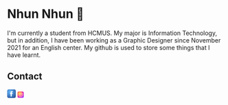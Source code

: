 # Nhun Nhun 👋
I'm currently a student from HCMUS. My major is Information Technology, but in addition, I have been working as a Graphic Designer since November 2021 for an English center. My github is used to store some things that I have learnt.

## Contact
[![FB](./icon/fb-icon.svg)](https://www.facebook.com/nhung1899/)
[![INS](./icon/ins-icon.svg)](https://www.instagram.com/nhungpiy/)
&nbsp;&nbsp;
